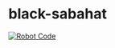 # black-sabahat

[![Robot Code](https://github.com/team-nf/black-sabahat/actions/workflows/robot.yml/badge.svg?branch=master)](https://github.com/team-nf/black-sabahat/actions/workflows/robot.yml)
